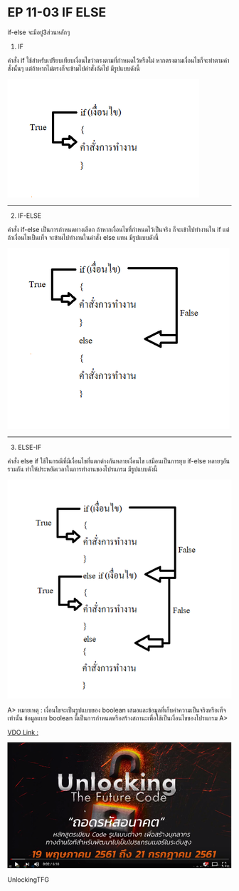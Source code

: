 # EP 11-03 IF ELSE

if-else จะมีอยู่3ส่วนหลักๆ 
1) IF  

คำสั่ง if ใช้สำหรับเปรียบเทียบเงื่อนไขว่าตรงตามที่กำหนดไว้หรือไม่ หากตรงตามเงื่อนไขก็จะทำตามคำสั่งนั้นๆ
 แต่ถ้าหากไม่ตรงก็จะข้ามไปคำสั่งถัดไป มีรูปแบบดังนี้

![](images/EP11/110201.PNG)

*** 
  
2) IF-ELSE  

คำสั่ง if-else เป็นการกำหนดทางเลือก ถ้าหากเงื่อนไขที่กำหนดไว้เป็นจริง ก็จะเข้าไปทำงานใน if แต่ถ้าเงื่อนไขเป็นเท็จ จะข้ามไปทำงานในคำสั่ง else แทน มีรูปแบบดังนี้

![](images/EP11/110202.PNG)

***

3) ELSE-IF  

คำสั่ง else if ใช้ในกรณีที่มีเงื่อนไขที่แตกต่างกันหลายเงื่อนไข เสมือนเป็นการยุบ if-else หลายๆอันรวมกัน ทำให้ประหยัดเวลาในการทำงานของโปรแกรม มีรูปแบบดังนี้

![](images/EP11/110203.PNG)

A>
หมายเหตุ : 
เงื่อนไขจะเป็นรูปแบบของ boolean เสมอและข้อมูลที่เก็บค่าความเป็นจริงหรือเท็จเท่านั้น ข้อมูลแบบ boolean นี้เป็นการกำหนดหรือสร้างสถานะเพื่อใช้เป็นเงื่อนไขของโปรแกรม 
A>

[VDO Link : ](https://youtu.be/VAxjLra6HjU)

[![](images/EP11/00.PNG)](https://youtu.be/VAxjLra6HjU)

UnlockingTFG

